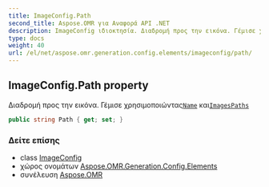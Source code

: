 ```yaml
---
title: ImageConfig.Path
second_title: Aspose.OMR για Αναφορά API .NET
description: ImageConfig ιδιοκτησία. Διαδρομή προς την εικόνα. Γέμισε χρησιμοποιώνταςName καιImagesPaths
type: docs
weight: 40
url: /el/net/aspose.omr.generation.config.elements/imageconfig/path/
---
```

## ImageConfig.Path property

Διαδρομή προς την εικόνα. Γέμισε χρησιμοποιώντας[`Name`](../name/) και[`ImagesPaths`](../../../aspose.omr.generation/globalpagesettings/imagespaths/)

```csharp
public string Path { get; set; }
```

### Δείτε επίσης

* class [ImageConfig](../)
* χώρος ονομάτων [Aspose.OMR.Generation.Config.Elements](../../imageconfig/)
* συνέλευση [Aspose.OMR](../../../)


